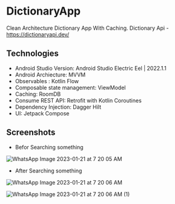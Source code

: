 # DictionaryApp
Clean Architecture Dictionary App With Caching. 
Dictionary Api - https://dictionaryapi.dev/

## Technologies

* Android Studio Version: Android Studio Electric Eel | 2022.1.1
* Android Archiecture: MVVM
* Observables : Kotlin Flow
* Composable state management: ViewModel
* Caching: RoomDB
* Consume REST API: Retrofit with Kotlin Coroutines
* Dependency Injection: Dagger Hilt
* UI: Jetpack Compose

## Screenshots

* Befor Searching something

![WhatsApp Image 2023-01-21 at 7 20 05 AM](https://user-images.githubusercontent.com/11756630/213835780-d779561c-a537-4748-a3ac-6e2aeba81703.jpeg)

* After Searching something

![WhatsApp Image 2023-01-21 at 7 20 06 AM](https://user-images.githubusercontent.com/11756630/213835799-b04238d6-22ee-49f4-a0c4-efd30160c60e.jpeg)

![WhatsApp Image 2023-01-21 at 7 20 06 AM (1)](https://user-images.githubusercontent.com/11756630/213835807-3690dedd-3025-496e-8907-390d602d64db.jpeg)
